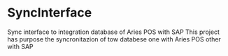 # SyncInterface
Sync interface to integration database of Aries POS with SAP
This project has purpose the syncronitazion of tow databese one with Aries POS other with SAP
